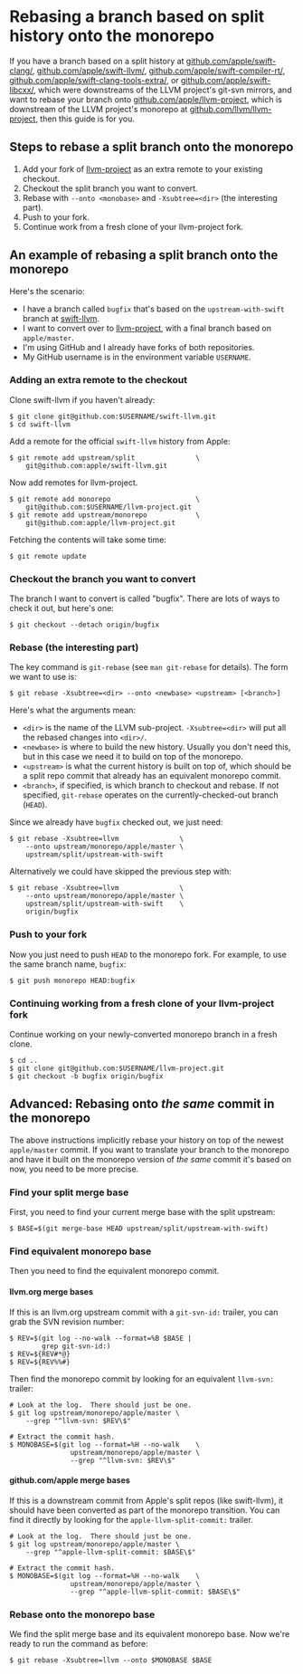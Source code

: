 # Rebasing a branch based on split history onto the monorepo

If you have a branch based on a split history at
[github.com/apple/swift-clang/](https://github.com/apple/swift-clang/),
[github.com/apple/swift-llvm/](https://github.com/apple/swift-llvm/),
[github.com/apple/swift-compiler-rt/](https://github.com/apple/swift-compiler-rt/),
[github.com/apple/swift-clang-tools-extra/](https://github.com/apple/swift-clang-tools-extra/),
or [github.com/apple/swift-libcxx/](https://github.com/apple/swift-libcxx/),
which were downstreams of the LLVM project's git-svn mirrors, and want to
rebase your branch onto
[github.com/apple/llvm-project](https://github.com/apple/llvm-project), which
is downstream of the LLVM project's monorepo at
[github.com/llvm/llvm-project](https://github.com/llvm/llvm-project), then this
guide is for you.

## Steps to rebase a split branch onto the monorepo

1. Add your fork of [llvm-project](https://github.com/apple/llvm-project) as an
   extra remote to your existing checkout.
2. Checkout the split branch you want to convert.
3. Rebase with `--onto <monobase>` and `-Xsubtree=<dir>` (the interesting
   part).
4. Push to your fork.
5. Continue work from a fresh clone of your llvm-project fork.

## An example of rebasing a split branch onto the monorepo

Here's the scenario:

- I have a branch called `bugfix` that's based on the `upstream-with-swift`
  branch at [swift-llvm](https://github.com/apple/swift-llvm/).
- I want to convert over to
  [llvm-project](https://github.com/apple/llvm-project), with
  a final branch based on `apple/master`.
- I'm using GitHub and I already have forks of both repositories.
- My GitHub username is in the environment variable `USERNAME`.

### Adding an extra remote to the checkout

Clone swift-llvm if you haven't already:

```
$ git clone git@github.com:$USERNAME/swift-llvm.git
$ cd swift-llvm
```

Add a remote for the official `swift-llvm` history from Apple:
```
$ git remote add upstream/split               \
    git@github.com:apple/swift-llvm.git
```

Now add remotes for llvm-project.

```
$ git remote add monorepo                     \
    git@github.com:$USERNAME/llvm-project.git
$ git remote add upstream/monorepo            \
    git@github.com:apple/llvm-project.git
```

Fetching the contents will take some time:

```
$ git remote update
```

### Checkout the branch you want to convert

The branch I want to convert is called "bugfix".  There are lots of ways to
check it out, but here's one:

```
$ git checkout --detach origin/bugfix
```

### Rebase (the interesting part)

The key command is `git-rebase` (see `man git-rebase` for details).  The form
we want to use is:

```
$ git rebase -Xsubtree=<dir> --onto <newbase> <upstream> [<branch>]
```

Here's what the arguments mean:

- `<dir>` is the name of the LLVM sub-project.  `-Xsubtree=<dir>` will put all
  the rebased changes into `<dir>/`.
- `<newbase>` is where to build the new history.  Usually you don't need this,
  but in this case we need it to build on top of the monorepo.
- `<upstream>` is what the current history is built on top of, which should be
  a split repo commit that already has an equivalent monorepo commit.
- `<branch>`, if specified, is which branch to checkout and rebase.  If not
  specified, `git-rebase` operates on the currently-checked-out branch
  (`HEAD`).

Since we already have `bugfix` checked out, we just need:

```
$ git rebase -Xsubtree=llvm               \
    --onto upstream/monorepo/apple/master \
    upstream/split/upstream-with-swift
```

Alternatively we could have skipped the previous step with:

```
$ git rebase -Xsubtree=llvm               \
    --onto upstream/monorepo/apple/master \
    upstream/split/upstream-with-swift    \
    origin/bugfix
```

### Push to your fork

Now you just need to push `HEAD` to the monorepo fork.  For example, to use the
same branch name, `bugfix`:

```
$ git push monorepo HEAD:bugfix
```

### Continuing working from a fresh clone of your llvm-project fork

Continue working on your newly-converted monorepo branch in a fresh clone.

```
$ cd ..
$ git clone git@github.com:$USERNAME/llvm-project.git
$ git checkout -b bugfix origin/bugfix
```

## Advanced: Rebasing onto *the same* commit in the monorepo

The above instructions implicitly rebase your history on top of the newest
`apple/master` commit.  If you want to translate your branch to the monorepo
and have it built on the monorepo version of *the same* commit it's based on
now, you need to be more precise.

### Find your split merge base

First, you need to find your current merge base with the split upstream:

```
$ BASE=$(git merge-base HEAD upstream/split/upstream-with-swift)
```

### Find equivalent monorepo base

Then you need to find the equivalent monorepo commit.

#### llvm.org merge bases

If this is an llvm.org upstream commit with a `git-svn-id:` trailer, you can
grab the SVN revision number:

```
$ REV=$(git log --no-walk --format=%B $BASE |
        grep git-svn-id:)
$ REV=${REV#*@}
$ REV=${REV%%#}
```

Then find the monorepo commit by looking for an equivalent `llvm-svn:` trailer:

```
# Look at the log.  There should just be one.
$ git log upstream/monorepo/apple/master \
    --grep "^llvm-svn: $REV\$"

# Extract the commit hash.
$ MONOBASE=$(git log --format=%H --no-walk    \
               upstream/monorepo/apple/master \
               --grep "^llvm-svn: $REV\$"
```

#### github.com/apple merge bases

If this is a downstream commit from Apple's split repos (like swift-llvm), it
should have been converted as part of the monorepo transition.  You can find it
directly by looking for the `apple-llvm-split-commit:` trailer.

```
# Look at the log.  There should just be one.
$ git log upstream/monorepo/apple/master \
    --grep "^apple-llvm-split-commit: $BASE\$"

# Extract the commit hash.
$ MONOBASE=$(git log --format=%H --no-walk    \
               upstream/monorepo/apple/master \
               --grep "^apple-llvm-split-commit: $BASE\$"
```

### Rebase onto the monorepo base

We find the split merge base and its equivalent monorepo base.  Now we're ready
to run the command as before:

```
$ git rebase -Xsubtree=llvm --onto $MONOBASE $BASE
```
